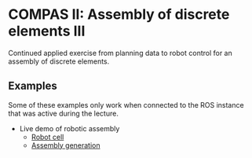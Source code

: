 # COMPAS II: Assembly of discrete elements III

Continued applied exercise from planning data to robot control for an assembly of discrete elements.  

## Examples

Some of these examples only work when connected to the ROS instance that was active during the lecture.

* Live demo of robotic assembly
  * [Robot cell](801_robot_cell.ghx)
  * [Assembly generation](802_assemblies.ghx)
